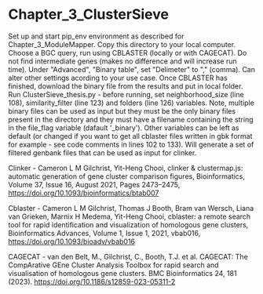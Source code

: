 # Chapter_3_ClusterSieve
Set up and start pip_env environment as described for Chapter_3_ModuleMapper.  Copy this directory to your local computer.  Choose a BGC query, run using CBLASTER (locally or with CAGECAT).  Do not find intermediate genes (makes no difference and will increase run time).  Under "Advanced", "Binary table", set "Delimeter" to "," (comma).  Can alter other settings acording to your use case.  Once CBLASTER has finished, download the binary file from the results and put in local folder.  Run ClusterSieve_thesis.py - before running, set neighborhood_size (line 108), similarity_filter (line 123) and folders (line 126) variables. Note, multiple binary files can be used as input but they must be the only binary files present in the directory and they must have a filename containing the string in the file_flag variable (dafault '_binary').  Other variables can be left as default (or changed if you want to get all cblaster files written in gbk format for example - see code comments in lines 102 to 133). Will generate a set of filtered genbank files that can be used as input for clinker.

Clinker - Cameron L M Gilchrist, Yit-Heng Chooi, clinker & clustermap.js: automatic generation of gene cluster comparison figures, Bioinformatics, Volume 37, Issue 16, August 2021, Pages 2473–2475, https://doi.org/10.1093/bioinformatics/btab007

Cblaster - Cameron L M Gilchrist, Thomas J Booth, Bram van Wersch, Liana van Grieken, Marnix H Medema, Yit-Heng Chooi, cblaster: a remote search tool for rapid identification and visualization of homologous gene clusters, Bioinformatics Advances, Volume 1, Issue 1, 2021, vbab016, https://doi.org/10.1093/bioadv/vbab016

CAGECAT - van den Belt, M., Gilchrist, C., Booth, T.J. et al. CAGECAT: The CompArative GEne Cluster Analysis Toolbox for rapid search and visualisation of homologous gene clusters. BMC Bioinformatics 24, 181 (2023). https://doi.org/10.1186/s12859-023-05311-2
